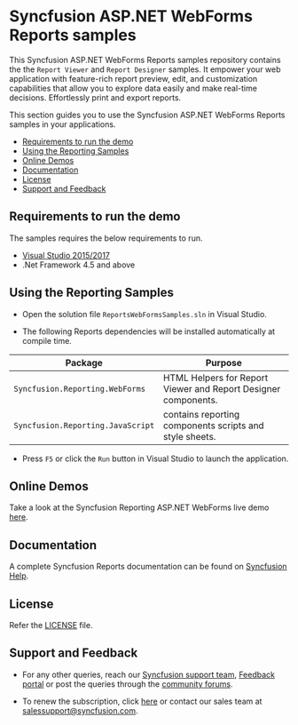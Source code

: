 # Syncfusion ASP.NET WebForms Reports samples

This Syncfusion ASP.NET WebForms Reports samples repository contains the  the `Report Viewer` and `Report Designer` samples. It empower your web application with feature-rich report preview, edit, and customization capabilities that allow you to explore data easily and make real-time decisions. Effortlessly print and export reports.

This section guides you to use the Syncfusion ASP.NET WebForms Reports samples in your applications.

* [Requirements to run the demo](#requirements-to-run-the-demo)
* [Using the Reporting Samples](#using-the-reporting-samples)
* [Online Demos](#online-demos)
* [Documentation](#documentation)
* [License](#license)
* [Support and Feedback](#support-and-feedback)

## Requirements to run the demo

The samples requires the below requirements to run.

* [Visual Studio 2015/2017](https://visualstudio.microsoft.com/downloads/)
* .Net Framework 4.5 and above

## Using the Reporting Samples

* Open the solution file `ReportsWebFormsSamples.sln` in Visual Studio.

* The following Reports dependencies will be installed automatically at compile time.

Package | Purpose
--- | ---
`Syncfusion.Reporting.WebForms` | HTML Helpers for Report Viewer and Report Designer components.
`Syncfusion.Reporting.JavaScript` | contains reporting components scripts and style sheets.

* Press `F5` or click the `Run` button in Visual Studio to launch the application.

## Online Demos

Take a look at the Syncfusion Reporting ASP.NET WebForms live demo [here](https://reports.syncfusion.com/home/aspnet-web-forms.html).

## Documentation

A complete Syncfusion Reports documentation can be found on [Syncfusion Help](https://reports.syncfusion.com/documentation/aspnet-web-forms/).

## License

Refer the [LICENSE](/LICENSE) file.

## Support and Feedback

* For any other queries, reach our [Syncfusion support team](https://www.syncfusion.com/support/directtrac/incidents/newincident), [Feedback portal](https://www.syncfusion.com/feedback/reporting-tool) or post the queries through the [community forums](https://www.syncfusion.com/forums/report).

* To renew the subscription, click [here](https://www.syncfusion.com/sales/products/report) or contact our sales team at <salessupport@syncfusion.com>.
